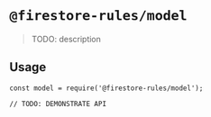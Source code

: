 # `@firestore-rules/model`

> TODO: description

## Usage

```
const model = require('@firestore-rules/model');

// TODO: DEMONSTRATE API
```
